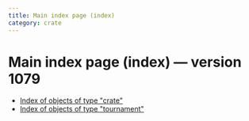 ```yaml
---
title: Main index page (index)
category: crate
---
```

# Main index page (index) — version 1079

 * [Index of objects of type "crate"](crate.html)
 * [Index of objects of type "tournament"](tournament.html)

